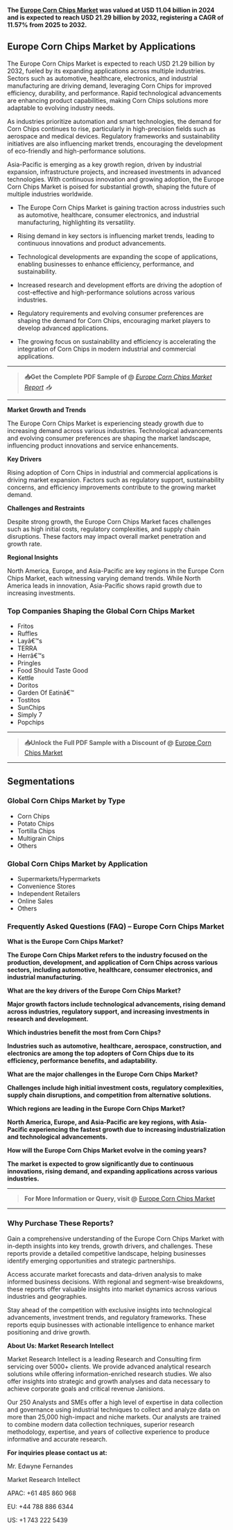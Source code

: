 <p><strong>The <a href="https://www.marketresearchintellect.com/download-sample/?rid=1011831&amp;utm_source=Pulse-April-Europe&amp;utm_medium=852">Europe Corn Chips Market</a> was valued at USD 11.04 billion in 2024 and is expected to reach USD 21.29 billion by 2032, registering a CAGR of 11.57% from 2025 to 2032.</strong></p><h2>Europe Corn Chips Market by Applications&nbsp;</h2><p><p>The Europe Corn Chips Market is expected to reach USD 21.29 billion by 2032, fueled by its expanding applications across multiple industries. Sectors such as automotive, healthcare, electronics, and industrial manufacturing are driving demand, leveraging Corn Chips for improved efficiency, durability, and performance. Rapid technological advancements are enhancing product capabilities, making Corn Chips solutions more adaptable to evolving industry needs.</p><p>As industries prioritize automation and smart technologies, the demand for Corn Chips continues to rise, particularly in high-precision fields such as aerospace and medical devices. Regulatory frameworks and sustainability initiatives are also influencing market trends, encouraging the development of eco-friendly and high-performance solutions.</p><p>Asia-Pacific is emerging as a key growth region, driven by industrial expansion, infrastructure projects, and increased investments in advanced technologies. With continuous innovation and growing adoption, the Europe Corn Chips Market is poised for substantial growth, shaping the future of multiple industries worldwide.</p></p><ul><li><p>The Europe Corn Chips Market is gaining traction across industries such as automotive, healthcare, consumer electronics, and industrial manufacturing, highlighting its versatility.</p></li><li><p>Rising demand in key sectors is influencing market trends, leading to continuous innovations and product advancements.</p></li><li><p>Technological developments are expanding the scope of applications, enabling businesses to enhance efficiency, performance, and sustainability.</p></li><li><p>Increased research and development efforts are driving the adoption of cost-effective and high-performance solutions across various industries.</p></li><li><p>Regulatory requirements and evolving consumer preferences are shaping the demand for Corn Chips, encouraging market players to develop advanced applications.</p></li><li><p>The growing focus on sustainability and efficiency is accelerating the integration of Corn Chips in modern industrial and commercial applications.</p></li></ul><hr /><blockquote><p><strong><span class="font-[700]">📥Get the Complete PDF Sample of @ </span></strong><em><span class="font-[700]"><a href="https://www.marketresearchintellect.com/download-sample/?rid=1011831&amp;utm_source=Pulse-April-Europe&amp;utm_medium=852" target="_blank" data-tracking-control-name="article-ssr-frontend-pulse_little-text-block" data-tracking-will-navigate="" data-test-link="">Europe Corn Chips Market Report</a>&nbsp;📥</span></em></p></blockquote><hr /><p class="" data-start="77" data-end="360"><strong data-start="77" data-end="105">Market Growth and Trends</strong></p><p class="" data-start="77" data-end="360">The Europe Corn Chips Market is experiencing steady growth due to increasing demand across various industries. Technological advancements and evolving consumer preferences are shaping the market landscape, influencing product innovations and service enhancements.</p><p class="" data-start="362" data-end="606"><strong data-start="362" data-end="377">Key Drivers</strong></p><p class="" data-start="362" data-end="606">Rising adoption of Corn Chips in industrial and commercial applications is driving market expansion. Factors such as regulatory support, sustainability concerns, and efficiency improvements contribute to the growing market demand.</p><p class="" data-start="608" data-end="849"><strong data-start="608" data-end="637">Challenges and Restraints</strong></p><p class="" data-start="608" data-end="849">Despite strong growth, the Europe Corn Chips Market faces challenges such as high initial costs, regulatory complexities, and supply chain disruptions. These factors may impact overall market penetration and growth rate.</p><p class="" data-start="851" data-end="1095"><strong data-start="851" data-end="872">Regional Insights</strong></p><p class="" data-start="851" data-end="1095">North America, Europe, and Asia-Pacific are key regions in the Europe Corn Chips Market, each witnessing varying demand trends. While North America leads in innovation, Asia-Pacific shows rapid growth due to increasing investments.</p><p><h3>Top Companies Shaping the Global Corn Chips Market </h3><ul><li>Fritos</li><li>Ruffles</li><li>Layâ€™s</li><li>TERRA</li><li>Herrâ€™s</li><li>Pringles</li><li>Food Should Taste Good</li><li>Kettle</li><li>Doritos</li><li>Garden Of Eatinâ€™</li><li>Tostitos</li><li>SunChips</li><li>Simply 7</li><li>Popchips</li></ul></p><hr /><blockquote><p><strong>📥Unlock the Full PDF Sample with a Discount of @</strong> <a href="https://www.marketresearchintellect.com/ask-for-discount/?rid=1011831&amp;utm_source=Pulse-April-Europe&amp;utm_medium=852">Europe Corn Chips Market</a></p></blockquote><hr /><p><h2>Segmentations</h2><h3>Global Corn Chips Market by Type</h3><ul><li>Corn Chips</li><li>Potato Chips</li><li>Tortilla Chips</li><li>Multigrain Chips</li><li>Others</li></ul><h3>Global Corn Chips Market by Application</h3><ul><li>Supermarkets/Hypermarkets</li><li>Convenience Stores</li><li>Independent Retailers</li><li>Online Sales</li><li>Others</li></ul></p><h3><strong>Frequently Asked Questions (FAQ) &ndash; Europe Corn Chips Market</strong></h3><p><strong>What is the Europe Corn Chips Market?</strong></p><p><strong>The Europe Corn Chips Market refers to the industry focused on the production, development, and application of Corn Chips across various sectors, including automotive, healthcare, consumer electronics, and industrial manufacturing.</strong></p><p><strong>What are the key drivers of the Europe Corn Chips Market?</strong></p><p><strong>Major growth factors include technological advancements, rising demand across industries, regulatory support, and increasing investments in research and development.</strong></p><p><strong>Which industries benefit the most from Corn Chips?</strong></p><p><strong>Industries such as automotive, healthcare, aerospace, construction, and electronics are among the top adopters of Corn Chips due to its efficiency, performance benefits, and adaptability.</strong></p><p><strong>What are the major challenges in the Europe Corn Chips Market?</strong></p><p><strong>Challenges include high initial investment costs, regulatory complexities, supply chain disruptions, and competition from alternative solutions.</strong></p><p><strong>Which regions are leading in the Europe Corn Chips Market?</strong></p><p><strong>North America, Europe, and Asia-Pacific are key regions, with Asia-Pacific experiencing the fastest growth due to increasing industrialization and technological advancements.</strong></p><p><strong>How will the Europe Corn Chips Market evolve in the coming years?</strong></p><p><strong>The market is expected to grow significantly due to continuous innovations, rising demand, and expanding applications across various industries.</strong></p><hr /><blockquote><p><span class="font-[700]"><strong>For More Information or Query, visit&nbsp;@</strong>&nbsp;</span><span class="font-[700]"><a href="https://www.marketresearchintellect.com/product/global-corn-chips-market/?utm_source=Linkedin&utm_medium=852" target="_blank" data-tracking-control-name="article-ssr-frontend-pulse_little-text-block" data-tracking-will-navigate="" data-test-link="">Europe Corn Chips Market</a></span></p></blockquote><hr /><h3><strong data-start="0" data-end="31">Why Purchase These Reports?</strong></h3><p class="" data-start="35" data-end="297">Gain a comprehensive understanding of the Europe Corn Chips Market with in-depth insights into key trends, growth drivers, and challenges. These reports provide a detailed competitive landscape, helping businesses identify emerging opportunities and strategic partnerships.</p><p class="" data-start="299" data-end="540">Access accurate market forecasts and data-driven analysis to make informed business decisions. With regional and segment-wise breakdowns, these reports offer valuable insights into market dynamics across various industries and geographies.</p><p class="" data-start="542" data-end="784">Stay ahead of the competition with exclusive insights into technological advancements, investment trends, and regulatory frameworks. These reports equip businesses with actionable intelligence to enhance market positioning and drive growth.</p><p><strong><span class="font-[700]">About Us: Market Research Intellect</span></strong></p><p><span class="">Market Research Intellect is a leading Research and Consulting firm servicing over 5000+ clients. We provide advanced analytical research solutions while offering information-enriched research studies.&nbsp;</span>We also offer insights into strategic and growth analyses and data necessary to achieve corporate goals and critical revenue Janisions.</p><p><span class="">Our 250 Analysts and SMEs offer a high level of expertise in data collection and governance using industrial techniques to collect and analyze data on more than 25,000 high-impact and niche markets. Our analysts are trained to combine modern data collection techniques, superior research methodology, expertise, and years of collective experience to produce informative and accurate research.</span></p><p><strong>For inquiries please contact us at:</strong></p><p>Mr. Edwyne Fernandes</p><p>Market Research Intellect</p><p>APAC: +61 485 860 968</p><p>EU: +44 788 886 6344</p><p>US: +1 743 222 5439</p>